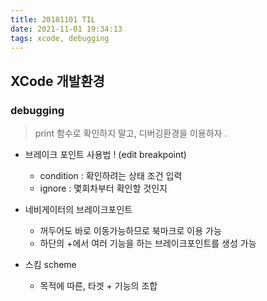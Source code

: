 ```yaml
---
title: 20181101 TIL
date: 2021-11-01 19:34:13
tags: xcode, debugging
---
```


## XCode 개발환경

### debugging
> print 함수로 확인하지 말고, 디버깅환경을 이용하자 .

- 브레이크 포인트 사용법 ! (edit breakpoint)
  - condition : 확인하려는 상태 조건 입력
  - ignore : 몇회차부터 확인할 것인지

- 네비게이터의 브레이크포인트
  - 꺼두어도 바로 이동가능하므로 북마크로 이용 가능
  - 하단의 +에서 여러 기능을 하는 브레이크포인트를 생성 가능

- 스킴 scheme
  - 목적에 따른, 타겟 + 기능의 조합
